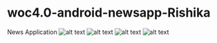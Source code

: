 # woc4.0-android-newsapp-Rishika
News Application
![alt text](https://drive.google.com/file/d/1S7_eBAJoRxQ_LDgn9d-LdgibQPSB-IGF/view?usp=sharing)
![alt text](https://drive.google.com/file/d/1glWQMJKEPfJX8YDuEwFUw2sOGG8ta_IQ/view?usp=sharing)
![alt text](https://drive.google.com/file/d/13aoD1uxZDHZ51xu02Z31ww4G7cB-6XLU/view?usp=sharing)
![alt text](https://drive.google.com/file/d/1mCFIdVHuSAQlL2IjQwNn2h62Zw05NQtN/view?usp=sharing)

